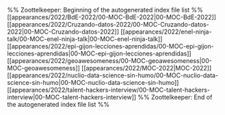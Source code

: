%% Zoottelkeeper: Beginning of the autogenerated index file list  %%
 [[appearances/2022/BdE-2022/00-MOC-BdE-2022|00-MOC-BdE-2022]]
 [[appearances/2022/Cruzando-datos-2022/00-MOC-Cruzando-datos-2022|00-MOC-Cruzando-datos-2022]]
 [[appearances/2022/enel-ninja-talk/00-MOC-enel-ninja-talk|00-MOC-enel-ninja-talk]]
 [[appearances/2022/epi-gijon-lecciones-aprendidas/00-MOC-epi-gijon-lecciones-aprendidas|00-MOC-epi-gijon-lecciones-aprendidas]]
 [[appearances/2022/geoawesomeness/00-MOC-geoawesomeness|00-MOC-geoawesomeness]]
 [[appearances/2022/MOC-2022|MOC-2022]]
 [[appearances/2022/nuclio-data-science-sin-humo/00-MOC-nuclio-data-science-sin-humo|00-MOC-nuclio-data-science-sin-humo]]
 [[appearances/2022/talent-hackers-interview/00-MOC-talent-hackers-interview|00-MOC-talent-hackers-interview]]
%% Zoottelkeeper: End of the autogenerated index file list  %%
